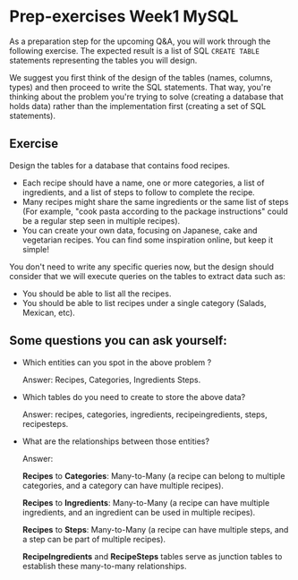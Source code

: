 # Prep-exercises Week1 MySQL

As a preparation step for the upcoming Q&A, you will work through the following exercise. The expected result is a list
of SQL `CREATE TABLE` statements representing the tables you will design.

We suggest you first think of the design of the tables (names, columns, types) and then proceed to write the SQL
statements. That way, you're thinking about the problem you're trying to solve (creating a database that holds data)
rather than the implementation first (creating a set of SQL statements).

## Exercise

Design the tables for a database that contains food recipes.

- Each recipe should have a name, one or more categories, a list of ingredients, and a list of steps to follow to
  complete the recipe.
- Many recipes might share the same ingredients or the same list of steps (For example, "cook pasta according to the
  package instructions" could be a regular step seen in multiple recipes).
- You can create your own data, focusing on Japanese, cake and vegetarian recipes. You can find some inspiration online,
  but keep it simple!

You don't need to write any specific queries now, but the design should consider that we will execute queries on the
tables to extract data such as:

- You should be able to list all the recipes.
- You should be able to list recipes under a single category (Salads, Mexican, etc).

## Some questions you can ask yourself:

- Which entities can you spot in the above problem ?
  
  Answer: Recipes, Categories, Ingredients Steps.
- Which tables do you need to create to store the above data?
  
  Answer: recipes, categories, ingredients, recipeingredients, steps, recipesteps.
- What are the relationships between those entities?
  
  Answer:
  
  **Recipes** to **Categories**: Many-to-Many (a recipe can belong to multiple categories, and a category can have multiple recipes).
  
  **Recipes** to **Ingredients**: Many-to-Many (a recipe can have multiple ingredients, and an ingredient can be used in multiple recipes).
  
  **Recipes** to **Steps**: Many-to-Many (a recipe can have multiple steps, and a step can be part of multiple recipes).
  
  **RecipeIngredients** and **RecipeSteps** tables serve as junction tables to establish these many-to-many relationships.


